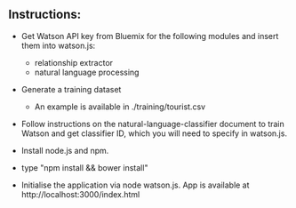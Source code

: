 Instructions:
-------------

- Get Watson API key from Bluemix for the following modules and insert them into watson.js:
	- relationship extractor
	- natural language processing

- Generate a training dataset	
	- An example is available in ./training/tourist.csv

- Follow instructions on the natural-language-classifier document to train Watson and get classifier ID, which you will need to specify in watson.js.

- Install node.js and npm.

- type "npm install && bower install"

- Initialise the application via node watson.js. App is available at http://localhost:3000/index.html
